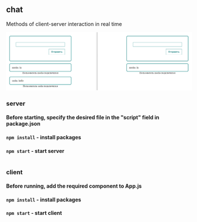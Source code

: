 ## chat

Methods of client-server interaction in real time

![chat](chat.png)

### server
#### Before starting, specify the desired file in the "script" field in package.json
#### `npm install` - install packages
#### `npm start` - start server

#

### client
#### Before running, add the required component to App.js
#### `npm install` - install packages
#### `npm start` - start client
